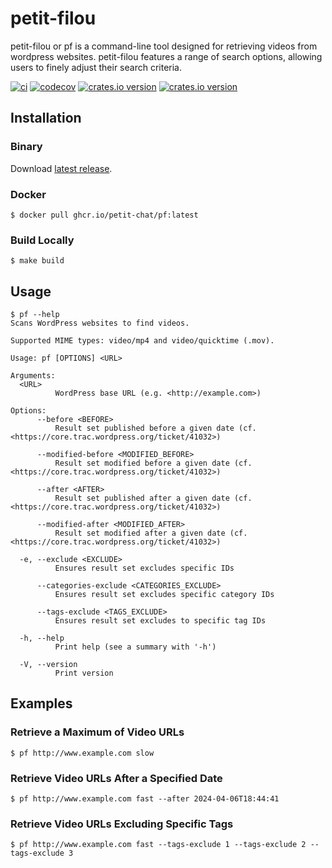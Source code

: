 # petit-filou

petit-filou or pf is a command-line tool designed for retrieving videos from wordpress websites. petit-filou features a range of search options, allowing users to finely adjust their search criteria.

[![ci](https://github.com/petit-chat/petit-filou/actions/workflows/ci.yaml/badge.svg)](https://github.com/petit-chat/petit-filou/actions)
[![codecov](https://codecov.io/gh/petit-chat/petit-filou/graph/badge.svg?token=DXSZBI5DAE)](https://codecov.io/gh/petit-chat/petit-filou)
[![crates.io version](https://img.shields.io/crates/v/pf_cmd?label=pf_cmd)](https://crates.io/crates/pf_cmd)
[![crates.io version](https://img.shields.io/crates/v/pf_lib?label=pf_lib)](https://crates.io/crates/pf_lib)

## Installation

### Binary

Download [latest release](https://github.com/petit-chat/petit-filou/releases/latest).

### Docker

```console
$ docker pull ghcr.io/petit-chat/pf:latest
```

### Build Locally

```console
$ make build
```

## Usage

```console
$ pf --help
Scans WordPress websites to find videos.

Supported MIME types: video/mp4 and video/quicktime (.mov).

Usage: pf [OPTIONS] <URL>

Arguments:
  <URL>
          WordPress base URL (e.g. <http://example.com>)

Options:
      --before <BEFORE>
          Result set published before a given date (cf. <https://core.trac.wordpress.org/ticket/41032>)

      --modified-before <MODIFIED_BEFORE>
          Result set modified before a given date (cf. <https://core.trac.wordpress.org/ticket/41032>)

      --after <AFTER>
          Result set published after a given date (cf. <https://core.trac.wordpress.org/ticket/41032>)

      --modified-after <MODIFIED_AFTER>
          Result set modified after a given date (cf. <https://core.trac.wordpress.org/ticket/41032>)

  -e, --exclude <EXCLUDE>
          Ensures result set excludes specific IDs

      --categories-exclude <CATEGORIES_EXCLUDE>
          Ensures result set excludes specific category IDs

      --tags-exclude <TAGS_EXCLUDE>
          Ensures result set excludes to specific tag IDs

  -h, --help
          Print help (see a summary with '-h')

  -V, --version
          Print version

```

## Examples

### Retrieve a Maximum of Video URLs

```console
$ pf http://www.example.com slow
```

### Retrieve Video URLs After a Specified Date

```console
$ pf http://www.example.com fast --after 2024-04-06T18:44:41
```

### Retrieve Video URLs Excluding Specific Tags

```console
$ pf http://www.example.com fast --tags-exclude 1 --tags-exclude 2 --tags-exclude 3
```
